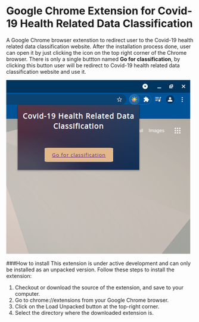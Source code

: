# Google Chrome Extension for Covid-19 Health Related Data Classification
A Google Chrome browser extenstion to redirect user to the Covid-19 health related data classification website. After the installation process done, user can open it by just clicking the icon on the top right corner of the Chrome browser. There is only a single buttton named **Go for classification**, by clicking this button user will be redirect to Covid-19 health related data classification website and use it.

![screenshot of the extention](https://github.com/Bishal16/Google-Chrome-Extension_Covid19-Health-Related-Data-Classifier/blob/main/ss%20extension.png)




###How to install
This extension is under active development and can only be installed as an unpacked version. Follow these steps to install the extension:
1. Checkout or download the source of the extension, and save to your computer.
2. Go to chrome://extensions from your Google Chrome browser.
3. Click on the Load Unpacked button at the top-right corner.
4. Select the directory where the downloaded extension is.

